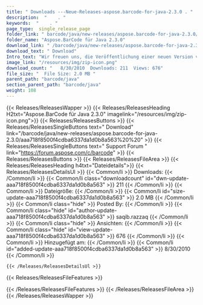```yaml
---
title: " Downloads ---Neue-Releases-aspose.barcode-for-java-2.3.0 . "
description:  "    . " 
keywords:  "    . " 
page_type:  single_release_page
folder_link: " barcode/java/new-releases/aspose.barcode-for-java-2.3.0/"
folder_name: "Aspose.BarCode für Java 2.3.0"
download_link: " /barcode/java/new-releases/aspose.barcode-for-java-2.3.0/aaa718f8500f4cdba6337da1d0b8a563"
download_text: " Download"
Intro_text: "Wir freuen uns, die Veröffentlichung einer neuen Version von Aspose.BarCode für Java bekannt zu geben..."
image_link: "/resources/img/zip-icon.png"
download_count: "   8/30/2010  Downloads: 211  Views: 676"
file_size: "  File Size: 2.0 MB "
parent_path: "barcode/java"
section_parent_path: "barcode/java"
weight: 108
---
```


{{< Releases/ReleasesWapper >}}
  {{< Releases/ReleasesHeading H2txt="Aspose.BarCode für Java 2.3.0" imagelink="/resources/img/zip-icon.png">}}
  {{< Releases/ReleasesButtons >}}
    {{< Releases/ReleasesSingleButtons text=" Download" link="/barcode/java/new-releases/aspose.barcode-for-java-2.3.0/aaa718f8500f4cdba6337da1d0b8a563%20%20" >}}
    {{< Releases/ReleasesSingleButtons text=" Support Forum " link="https://forum.aspose.com/c/barcode" >}}
  {{< Releases/ReleasesButtons >}}
  {{< Releases/ReleasesFileArea >}}
    {{< Releases/ReleasesHeading h4txt="Dateidetails">}}
    {{< Releases/ReleasesDetailsUl >}}
            {{< Common/li >}} Downloads: {{< /Common/li >}}
      {{< Common/li class="downloadcount" id="dwn-update-aaa718f8500f4cdba6337da1d0b8a563" >}} 211 {{< /Common/li >}}
      {{< Common/li >}} Dateigröße: {{< /Common/li >}}
      {{< Common/li id="size-update-aaa718f8500f4cdba6337da1d0b8a563" >}} 2.0 MB {{< /Common/li >}} 
      {{< Common/li  class="hide" >}} Posted By: {{< /Common/li >}} 
      {{< Common/li class="hide" id="author-update-aaa718f8500f4cdba6337da1d0b8a563" >}} saqib.razzaq {{< /Common/li >}}
      {{< Common/li class="hide" >}} Ansichten: {{< /Common/li >}}
      {{< Common/li class="hide" id="view-update-aaa718f8500f4cdba6337da1d0b8a563" >}} 676 {{< /Common/li >}}
      {{< Common/li >}} Hinzugefügt am: {{< /Common/li >}}
      {{< Common/li id="added-update-aaa718f8500f4cdba6337da1d0b8a563" >}} 8/30/2010 {{< /Common/li >}} 

    {{< /Releases/ReleasesDetailsUl >}}

  {{< Releases/ReleasesFileFeatures >}}
      
  {{< /Releases/ReleasesFileFeatures >}}
 {{< /Releases/ReleasesFileArea >}}
{{< /Releases/ReleasesWapper >}}



